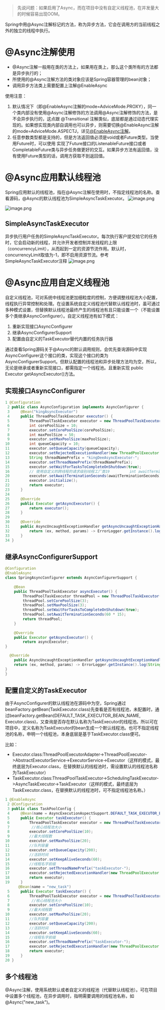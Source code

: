 > 先说问题：如果启用了Async，而在项目中没有自定义线程池，在并发量大的时候容易出现OOM。


Spring中用@Async注解标记的方法，称为异步方法，它会在调用方的当前线程之外的独立的线程中执行。

# @Async注解使用

* @Async注解一般用在类的方法上，如果用在类上，那么这个类所有的方法都是异步执行的；
* 所使用的@Async注解方法的类对象应该是Spring容器管理的bean对象；
* 调用异步方法类上需要配置上注解@EnableAsync

使用注意：
1. 默认情况下（即@EnableAsync注解的mode=AdviceMode.PROXY），同一个类内部没有使用@Async注解修饰的方法调用@Async注解修饰的方法，是不会异步执行的，这点跟 @Transitional 注解类似，底层都是通过动态代理实现的。如果想实现类内部自调用也可以异步，则需要切换@EnableAsync注解的mode=AdviceMode.ASPECTJ，详见[@EnableAsync注解](https://www.apiref.com/spring5/org/springframework/scheduling/annotation/EnableAsync.html)。
2. 任意参数类型都是支持的，但是方法返回值必须是void或者Future类型。当使用Future时，可以使用 实现了Future接口的ListenableFuture接口或者CompletableFuture类与异步任务做更好的交互。如果异步方法有返回值，没有使用Future<V>类型的话，调用方获取不到返回值。

 # @Async应用默认线程池
Spring应用默认的线程池，指在@Async注解在使用时，不指定线程池的名称。查看源码，@Async的默认线程池为SimpleAsyncTaskExecutor。
![image.png](https://www.hounk.world/upload/2021/06/image-fd7968af96be4b788b9acd6a162010b3.png)

![image.png](https://www.hounk.world/upload/2021/06/image-8cd3f726f2174d7092d8814ae5442a3e.png)
## SimpleAsyncTaskExecutor
异步执行用户任务的SimpleAsyncTaskExecutor。每次执行客户提交给它的任务时，它会启动新的线程，并允许开发者控制并发线程的上限（concurrencyLimit），从而起到一定的资源节流作用。默认时，concurrencyLimit取值为-1，即不启用资源节流。参考SimpleAsyncTaskExecutor注释
![image.png](https://www.hounk.world/upload/2021/06/image-c56f1505abf84db899caa5832db5bda2.png)

# @Async应用自定义线程池
自定义线程池，可对系统中线程池更加细粒度的控制，方便调整线程池大小配置，线程执行异常控制和处理。在设置系统自定义线程池代替默认线程池时，虽可通过多种模式设置，但替换默认线程池最终产生的线程池有且只能设置一个（不能设置多个类继承AsyncConfigurer）。自定义线程池有如下模式：
1. 重新实现接口AsyncConfigurer
2. 继承AsyncConfigurerSupport
3. 配置由自定义的TaskExecutor替代内置的任务执行器
   
通过查看Spring源码关于@Async的默认调用规则，会优先查询源码中实现AsyncConfigurer这个接口的类，实现这个接口的类为AsyncConfigurerSupport。但默认配置的线程池和异步处理方法均为空，所以，无论是继承或者重新实现接口，都需指定一个线程池。且重新实现 public Executor getAsyncExecutor()方法。

## 实现接口AsyncConfigurer
```java
1 @Configuration
 2 public class AsyncConfiguration implements AsyncConfigurer {
 3     @Bean("kingAsyncExecutor")
 4     public ThreadPoolTaskExecutor executor() {
 5         ThreadPoolTaskExecutor executor = new ThreadPoolTaskExecutor();
 6         int corePoolSize = 10;
 7         executor.setCorePoolSize(corePoolSize);
 8         int maxPoolSize = 50;
 9         executor.setMaxPoolSize(maxPoolSize);
10         int queueCapacity = 10;
11         executor.setQueueCapacity(queueCapacity);
12         executor.setRejectedExecutionHandler(new ThreadPoolExecutor.CallerRunsPolicy());
13         String threadNamePrefix = "kingDeeAsyncExecutor-";
14         executor.setThreadNamePrefix(threadNamePrefix);
15         executor.setWaitForTasksToCompleteOnShutdown(true);
16         // 使用自定义的跨线程的请求级别线程工厂类19         int awaitTerminationSeconds = 5;
20         executor.setAwaitTerminationSeconds(awaitTerminationSeconds);
21         executor.initialize();
22         return executor;
23     }
24 
25     @Override
26     public Executor getAsyncExecutor() {
27         return executor();
28     }
29 
30     @Override
31     public AsyncUncaughtExceptionHandler getAsyncUncaughtExceptionHandler() {
32         return (ex, method, params) -> ErrorLogger.getInstance().log(String.format("执行异步任务'%s'", method), ex);
33     }
34 }
```
## 继承AsyncConfigurerSupport
```java
@Configuration  
@EnableAsync  
class SpringAsyncConfigurer extends AsyncConfigurerSupport {  
  
    @Bean  
    public ThreadPoolTaskExecutor asyncExecutor() {  
        ThreadPoolTaskExecutor threadPool = new ThreadPoolTaskExecutor();  
        threadPool.setCorePoolSize(3);  
        threadPool.setMaxPoolSize(3);  
        threadPool.setWaitForTasksToCompleteOnShutdown(true);  
        threadPool.setAwaitTerminationSeconds(60 * 15);  
        return threadPool;  
    }  
  
    @Override  
    public Executor getAsyncExecutor() {  
        return asyncExecutor;  
}  

  @Override  
    public AsyncUncaughtExceptionHandler getAsyncUncaughtExceptionHandler() {
    return (ex, method, params) -> ErrorLogger.getInstance().log(String.format("执行异步任务'%s'", method), ex);
}
}
```
## 配置自定义的TaskExecutor
由于AsyncConfigurer的默认线程池在源码中为空，Spring通过beanFactory.getBean(TaskExecutor.class)先查看是否有线程池，未配置时，通过beanFactory.getBean(DEFAULT_TASK_EXECUTOR_BEAN_NAME, Executor.class)，又查询是否存在默认名称为TaskExecutor的线程池。所以可在项目中，定义名称为TaskExecutor的bean生成一个默认线程池。也可不指定线程池的名称，申明一个线程池，本身底层是基于TaskExecutor.class便可。

比如：
 * Executor.class:ThreadPoolExecutorAdapter->ThreadPoolExecutor->AbstractExecutorService->ExecutorService->Executor（这样的模式，最终底层为Executor.class，在替换默认的线程池时，需设置默认的线程池名称为TaskExecutor）
 * TaskExecutor.class:ThreadPoolTaskExecutor->SchedulingTaskExecutor->AsyncTaskExecutor->TaskExecutor（这样的模式，最终底层为TaskExecutor.class，在替换默认的线程池时，可不指定线程池名称。）
```java
1 @EnableAsync
 2 @Configuration
 3 public class TaskPoolConfig {
 4     @Bean(name = AsyncExecutionAspectSupport.DEFAULT_TASK_EXECUTOR_BEAN_NAME)
 5     public Executor taskExecutor() {
 6         ThreadPoolTaskExecutor executor = new ThreadPoolTaskExecutor();
 7          //核心线程池大小
 8         executor.setCorePoolSize(10);
 9         //最大线程数
10         executor.setMaxPoolSize(20);
11         //队列容量
12         executor.setQueueCapacity(200);
13         //活跃时间
14         executor.setKeepAliveSeconds(60);
15         //线程名字前缀
16         executor.setThreadNamePrefix("taskExecutor-");
17         executor.setRejectedExecutionHandler(new ThreadPoolExecutor.CallerRunsPolicy());
18         return executor;
19     }
      @Bean(name = "new_task")
 5     public Executor taskExecutor() {
 6         ThreadPoolTaskExecutor executor = new ThreadPoolTaskExecutor();
 7          //核心线程池大小
 8         executor.setCorePoolSize(10);
 9         //最大线程数
10         executor.setMaxPoolSize(20);
11         //队列容量
12         executor.setQueueCapacity(200);
13         //活跃时间
14         executor.setKeepAliveSeconds(60);
15         //线程名字前缀
16         executor.setThreadNamePrefix("taskExecutor-");
17         executor.setRejectedExecutionHandler(new ThreadPoolExecutor.CallerRunsPolicy());
18         return executor;
19     }
20 }
```

## 多个线程池
   @Async注解，使用系统默认或者自定义的线程池（代替默认线程池）。可在项目中设置多个线程池，在异步调用时，指明需要调用的线程池名称，如@Async("new_task")。
